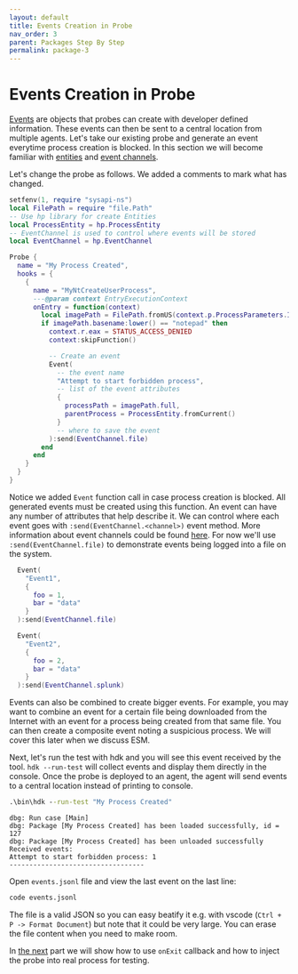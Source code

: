 ```yaml
---
layout: default
title: Events Creation in Probe
nav_order: 3
parent: Packages Step By Step
permalink: package-3
---
```

# Events Creation in Probe
[Events](events) are objects that probes can create with developer defined information. These events can then be sent to a central location from multiple agents. Let's take our existing probe and generate an event everytime process creation is blocked. In this section we will become familiar with [entities](entity) and [event channels](event-channels).

Let's change the probe as follows. We added a comments to mark what has changed.

```lua
setfenv(1, require "sysapi-ns")
local FilePath = require "file.Path"
-- Use hp library for create Entities
local ProcessEntity = hp.ProcessEntity
-- EventChannel is used to control where events will be stored
local EventChannel = hp.EventChannel

Probe {
  name = "My Process Created",
  hooks = {
    {
      name = "MyNtCreateUserProcess",
      ---@param context EntryExecutionContext
      onEntry = function(context)
        local imagePath = FilePath.fromUS(context.p.ProcessParameters.ImagePathName)
        if imagePath.basename:lower() == "notepad" then
          context.r.eax = STATUS_ACCESS_DENIED
          context:skipFunction()

          -- Create an event
          Event(
            -- the event name
            "Attempt to start forbidden process",
            -- list of the event attributes
            {
              processPath = imagePath.full,
              parentProcess = ProcessEntity.fromCurrent()
            }
            -- where to save the event
          ):send(EventChannel.file)
        end
      end
    }
  }
}
```
Notice we added `Event` function call in case process creation is blocked. All generated events must be created using this function. An event can have any number of attributes that help describe it. We can control where each event goes with `:send(EventChannel.<channel>)` event method. More information about event channels could be found [here](events#EventChannel). For now we'll use `:send(EventChannel.file)` to demonstrate events being logged into a file on the system.

```lua
  Event(
    "Event1",
    {
      foo = 1,
      bar = "data"
    }
  ):send(EventChannel.file)

  Event(
    "Event2",
    {
      foo = 2,
      bar = "data"
    }
  ):send(EventChannel.splunk)
```

Events can also be combined to create bigger events. For example, you may want to combine an event for a certain file being downloaded from the Internet with an event for a process being created from that same file. You can then create a composite event noting a suspicious process. We will cover this later when we discuss ESM.

Next, let's run the test with hdk and you will see this event received by the tool. `hdk --run-test` will collect events and display them directly in the console. Once the probe is deployed to an agent, the agent will send events to a central location instead of printing to console.

```bat
.\bin\hdk --run-test "My Process Created"
```
```
dbg: Run case [Main]
dbg: Package [My Process Created] has been loaded successfully, id = 127
dbg: Package [My Process Created] has been unloaded successfully
Received events:
Attempt to start forbidden process: 1
----------------------------------
```

Open `events.jsonl` file and view the last event on the last line:
```bat
code events.jsonl
```
The file is a valid JSON so you can easy beatify it e.g. with vscode (`Ctrl + P -> Format Document`) but note that it could be very large. You can erase the file content when you need to make room.

In [the next](package-4) part we will show how to use `onExit` callback and how to inject the probe into real process for testing.

